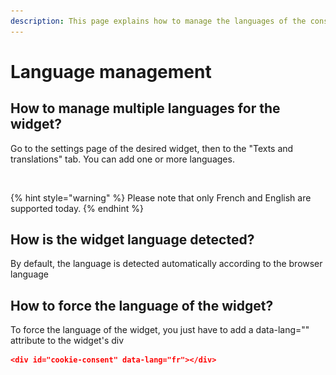 ```yaml
---
description: This page explains how to manage the languages of the consent widget
---
```


# Language management

## How to manage multiple languages for the widget?

Go to the settings page of the desired widget, then to the "Texts and translations" tab. You can add one or more languages.

<figure><img src="../../../.gitbook/assets/Capture d’écran 2023-02-28 à 14.55.55.png" alt=""><figcaption></figcaption></figure>

{% hint style="warning" %}
Please note that only French and English are supported today.
{% endhint %}

## How is the widget language detected?&#x20;

By default, the language is detected automatically according to the browser language&#x20;

## How to force the language of the widget?&#x20;

To force the language of the widget, you just have to add a data-lang="" attribute to the widget's div

```json
<div id="cookie-consent" data-lang="fr"></div>
```
